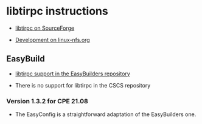 # libtirpc instructions

  * [libtirpc on SourceForge](https://sourceforge.net/projects/libtirpc/)

  * [Development on linux-nfs.org](https://git.linux-nfs.org/?p=steved/libtirpc.git)


## EasyBuild

  * [libtirpc support in the EasyBuilders repository](https://github.com/easybuilders/easybuild-easyconfigs/tree/develop/easybuild/easyconfigs/l/libtirpc)

  * There is no support for libtirpc in the CSCS repository


### Version 1.3.2 for CPE 21.08

  * The EasyConfig is a straightforward adaptation of the EasyBuilders one.
